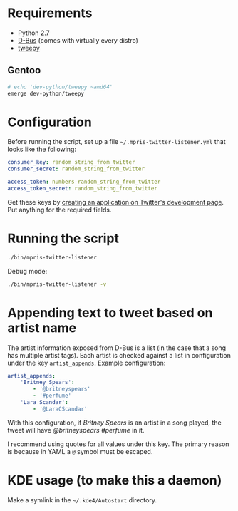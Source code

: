 # Requirements

* Python 2.7
* [D-Bus](http://dbus.freedesktop.org/) (comes with virtually every distro)
* [tweepy](http://tweepy.github.com/)

## Gentoo

```bash
# echo 'dev-python/tweepy ~amd64'
emerge dev-python/tweepy
```

# Configuration
Before running the script, set up a file `~/.mpris-twitter-listener.yml` that looks like the following:

```yaml
consumer_key: random_string_from_twitter
consumer_secret: random_string_from_twitter

access_token: numbers-random_string_from_twitter
access_token_secret: random_string_from_twitter
```

Get these keys by [creating an application on Twitter's development page](https://dev.twitter.com/apps/new). Put anything for the required fields.

# Running the script

```bash
./bin/mpris-twitter-listener
```

Debug mode:

```bash
./bin/mpris-twitter-listener -v
```

# Appending text to tweet based on artist name

The artist information exposed from D-Bus is a list (in the case that a song has multiple artist tags). Each artist is checked against a list in configuration under the key `artist_appends`. Example configuration:

```yaml
artist_appends:
    'Britney Spears':
        - '@britneyspears'
        - '#perfume'
    'Lara Scandar':
        - '@LaraCScandar'
```

With this configuration, if *Britney Spears* is an artist in a song played, the tweet will have *@britneyspears #perfume* in it.

I recommend using quotes for all values under this key. The primary reason is because in YAML a `@` symbol must be escaped.

# KDE usage (to make this a daemon)

Make a symlink in the `~/.kde4/Autostart` directory.
